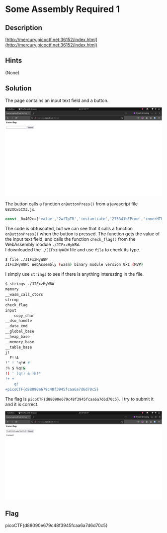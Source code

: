 # Some Assembly Required 1

## Description

[http://mercury.picoctf.net:36152/index.html](http://mercury.picoctf.net:36152/index.html)

## Hints

(None)

## Solution

The page contains an input text field and a button.

![ss1.png](ss1.png)

The button calls a function `onButtonPress()` from a javascript file `G82XCw5CX3.js`.

```javascript
const _0x402c=['value','2wfTpTR','instantiate','275341bEPcme','innerHTML','1195047NznhZg','1qfevql','input','1699808QuoWhA','Correct!','check_flag','Incorrect!','./JIFxzHyW8W','23SMpAuA','802698XOMSrr','charCodeAt','474547vVoGDO','getElementById','instance','copy_char','43591XxcWUl','504454llVtzW','arrayBuffer','2NIQmVj','result'];const _0x4e0e=function(_0x553839,_0x53c021){_0x553839=_0x553839-0x1d6;let _0x402c6f=_0x402c[_0x553839];return _0x402c6f;};(function(_0x76dd13,_0x3dfcae){const _0x371ac6=_0x4e0e;while(!![]){try{const _0x478583=-parseInt(_0x371ac6(0x1eb))+parseInt(_0x371ac6(0x1ed))+-parseInt(_0x371ac6(0x1db))*-parseInt(_0x371ac6(0x1d9))+-parseInt(_0x371ac6(0x1e2))*-parseInt(_0x371ac6(0x1e3))+-parseInt(_0x371ac6(0x1de))*parseInt(_0x371ac6(0x1e0))+parseInt(_0x371ac6(0x1d8))*parseInt(_0x371ac6(0x1ea))+-parseInt(_0x371ac6(0x1e5));if(_0x478583===_0x3dfcae)break;else _0x76dd13['push'](_0x76dd13['shift']());}catch(_0x41d31a){_0x76dd13['push'](_0x76dd13['shift']());}}}(_0x402c,0x994c3));let exports;(async()=>{const _0x48c3be=_0x4e0e;let _0x5f0229=await fetch(_0x48c3be(0x1e9)),_0x1d99e9=await WebAssembly[_0x48c3be(0x1df)](await _0x5f0229[_0x48c3be(0x1da)]()),_0x1f8628=_0x1d99e9[_0x48c3be(0x1d6)];exports=_0x1f8628['exports'];})();function onButtonPress(){const _0xa80748=_0x4e0e;let _0x3761f8=document['getElementById'](_0xa80748(0x1e4))[_0xa80748(0x1dd)];for(let _0x16c626=0x0;_0x16c626<_0x3761f8['length'];_0x16c626++){exports[_0xa80748(0x1d7)](_0x3761f8[_0xa80748(0x1ec)](_0x16c626),_0x16c626);}exports['copy_char'](0x0,_0x3761f8['length']),exports[_0xa80748(0x1e7)]()==0x1?document[_0xa80748(0x1ee)](_0xa80748(0x1dc))[_0xa80748(0x1e1)]=_0xa80748(0x1e6):document[_0xa80748(0x1ee)](_0xa80748(0x1dc))[_0xa80748(0x1e1)]=_0xa80748(0x1e8);}
```

The code is obfuscated, but we can see that it calls a function `onButtonPress()` when the button is pressed. The function gets the value of the input text field, and calls the function `check_flag()` from the WebAssembly module `./JIFxzHyW8W`.\
I downloaded the `./JIFxzHyW8W` file and use `file` to check its type.

```bash
$ file ./JIFxzHyW8W
JIFxzHyW8W: WebAssembly (wasm) binary module version 0x1 (MVP)
```

I simply use `strings` to see if there is anything interesting in the file.

```bash
$ strings ./JIFxzHyW8W
memory
__wasm_call_ctors
strcmp
check_flag
input
	copy_char
__dso_handle
__data_end
__global_base
__heap_base
__memory_base
__table_base
j!	 
  F!!A
!" ! "q!# #
!% $ %q!& 
!( ' (q!) & )k!* 
!+ +
 	q!
+picoCTF{d88090e679c48f3945fcaa6a7d6d70c5}
```

The flag is `picoCTF{d88090e679c48f3945fcaa6a7d6d70c5}`. I try to submit it and it is correct.

![ss2.png](ss2.png)


## Flag

picoCTF{d88090e679c48f3945fcaa6a7d6d70c5}

